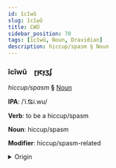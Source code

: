 ```yaml
---
id: îcîwû
slug: îcîwû
title: CWÛ
sidebar_position: 70
tags: [îcîwû, Noun, Dravidian]
description: hiccup/spasm § Noun
---
```


### îcîwû&emsp;<span kind="abugida">ɽɟꞇɟʒʄ</span>

*hiccup/spasm* **§** [Noun](../../tags/Noun)

**IPA**: /ˈi.t͡ɕi.wu/

**Verb**: to be a hiccup/spasm

**Noun**: hiccup/spasm

**Modifier**: hiccup/spasm-related

<details>
    <summary>Origin</summary>
    Tamil இசிவு icivu /i.ci.ʋu/<br/>
    <em>Dravidian Language Family</em>
</details>